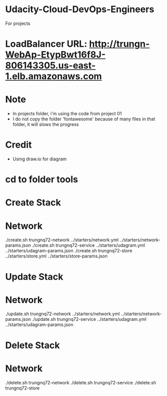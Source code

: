 # Udacity-Cloud-DevOps-Engineers
For projects

# LoadBalancer URL: http://trungn-WebAp-EtypBwt16f8J-806143305.us-east-1.elb.amazonaws.com

# Note
- In projects folder, i'm using the code from project 01
- I do not copy the folder 'fontawesome' because of many files in that folder, it will slows the progress

# Credit
- Using draw.io for diagram

# cd to folder tools

# Create Stack
# Network
./create.sh trungnq72-network ../starters/network.yml ../starters/network-params.json
./create.sh trungnq72-service ../starters/udagram.yml ../starters/udagram-params.json
./create.sh trungnq72-store ../starters/store.yml ../starters/store-params.json

# Update Stack
# Network
./update.sh trungnq72-network ../starters/network.yml ../starters/network-params.json
./update.sh trungnq72-service ../starters/udagram.yml ../starters/udagram-params.json

# Delete Stack
# Network
./delete.sh trungnq72-network
./delete.sh trungnq72-service
./delete.sh trungnq72-store
